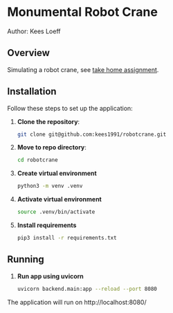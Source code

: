 # Monumental Robot Crane

Author: Kees Loeff

## Overview

Simulating a robot crane, see [take home assignment](https://terraformco.notion.site/Visualizing-a-Robotic-Crane-Controls-3134774001644de2afaf41e82e01654b).

## Installation

Follow these steps to set up the application:

1. **Clone the repository**:
   ```bash
   git clone git@github.com:kees1991/robotcrane.git
   
2. **Move to repo directory**:
    ```bash
   cd robotcrane 
   
3. **Create virtual environment**
   ```bash
   python3 -m venv .venv
   
4. **Activate virtual environment**
   ```bash
   source .venv/bin/activate
   
5. **Install requirements**
   ```bash
   pip3 install -r requirements.txt
   ```
   
## Running

1. **Run app using uvicorn** 
    ```bash
   uvicorn backend.main:app --reload --port 8080
   ```
The application will run on http://localhost:8080/